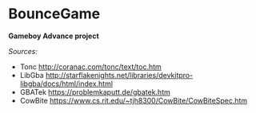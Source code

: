 # BounceGame
**Gameboy Advance project**

*Sources:* 
- Tonc    http://coranac.com/tonc/text/toc.htm
- LibGba  http://starflakenights.net/libraries/devkitpro-libgba/docs/html/index.html
- GBATek  https://problemkaputt.de/gbatek.htm
- CowBite https://www.cs.rit.edu/~tjh8300/CowBite/CowBiteSpec.htm
